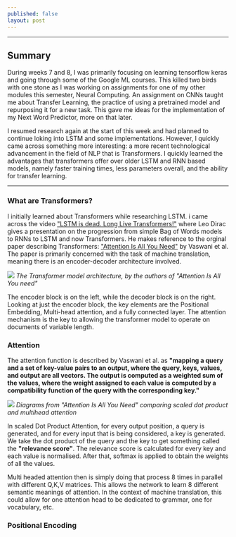 ```yaml
---
published: false
layout: post
---
```

---
## Summary

During weeks 7 and 8, I was primarily focusing on learning tensorflow keras and going through some of the Google ML courses. This killed two birds with one stone as I was working on assignments for one of my other modules this semester, Neural Computing. An assignment on CNNs taught me about Transfer Learning, the practice of using a pretrained model and repurposing it for a new task. This gave me ideas for the implementation of my Next Word Predictor, more on that later.

I resumed research again at the start of this week and had planned to continue loking into LSTM and some implementations. However, I quickly came across something more interesting: a more recent technological advancement in the field of NLP that is Transformers. I quickly learned the advantages that transformers offer over older LSTM and RNN based models, namely faster training times, less parameters overall, and the ability for transfer learning.

---
### What are Transformers?
I initially learned about Transformers while researching LSTM. i came across the video ["LSTM is dead. Long Live Transformers!"](https://www.youtube.com/watch?v=S27pHKBEp30) where Leo Dirac gives a presentation on the progression from simple Bag of Words models to RNNs to LSTM and now Transformers. He makes reference to the orginal paper describing Transformers: ["Attention Is All You Need"](https://arxiv.org/pdf/1706.03762.pdf) by Vaswani et al. The paper is primarily concerned with the task of machine translation, meaning there is an encoder-decoder architecture involved.

![](https://i.imgur.com/4lWevrl.png)
_The Transformer model architecture, by the authors of "Attention Is All You need"_

The encoder block is on the left, while the decoder block is on the right. Looking at just the encoder block, the key elements are the Positional Embedding, Multi-head attention, and a fully connected layer. The attention mechanism is the key to allowing the transformer model to operate on documents of variable length. 

### Attention
The attention function is described by Vaswani et al. as **"mapping a query and a set of key-value pairs to an output, where the query, keys, values, and output are all vectors. The output is computed as a weighted sum of the values, where the weight assigned to each value is computed by a compatibility function of the
query with the corresponding key."** 

![](https://i.imgur.com/YzsjanM.png)
_Diagrams from "Attention Is All You Need" comparing scaled dot product and multihead attention_

In scaled Dot Product Attention, for every output position, a query is generated, and for every input that is being considered, a key is generated. We take the dot product of the query and the key to get something called the **"relevance score"**. The relevance score is calculated for every key and each value is normalised. After that, softmax is applied to obtain the weights of all the values.

Multi headed attention then is simply doing that process 8 times in parallel with different Q,K,V matrices. This allows the network to learn 8 different semantic meanings of attention. In the context of machine translation, this could allow for one attention head to be dedicated to grammar, one for vocabulary, etc.

### Positional Encoding